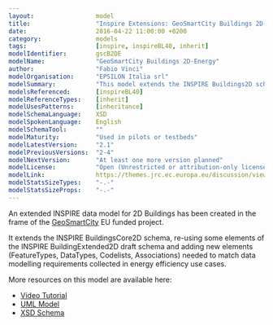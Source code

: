 ```yaml
---
layout:                 model
title:                  "Inspire Extensions: GeoSmartCity Buildings 2D-Energy"
date:                   2016-04-22 11:00:00 +0200
category:               models
tags:                   [inspire, inspireBL40, inherit]
modelIdentifier:        gscB2DE
modelName:              "GeoSmartCity Buildings 2D-Energy"
author:                 "Fabio Vinci"
modelOrganisation:      "EPSILON Italia srl"
modelSummary:           "This model extends the INSPIRE Buildings2D schema to add energy reporting and certification information."
modelsReferenced:       [inspireBL40]
modelReferenceTypes:    [inherit]
modelUsesPatterns:      [inheritance]
modelSchemaLanguage:    XSD
modelSpokenLanguage:    English
modelSchemaTool:        ""
modelMaturity:          "Used in pilots or testbeds"
modelLatestVersion:     "2.1"
modelPreviousVersions:  "2-4"
modelNextVersion:       "At least one more version planned"
modelLicense:           "Open (Unrestricted or attribution-only licenses such as CC-BY, BSD or Apache)"
modelLink:              https://themes.jrc.ec.europa.eu/discussion/view/61352/extended-bu-data-model-for-energy-efficiency
modelStatsSizeTypes:    "-.-"
modelStatsSizeProps:    "-.-"
---
```


An extended INSPIRE data model for 2D Buildings has been created in the frame of the [GeoSmartCity](http://www.geosmartcity.eu/) EU funded project.

It extends the INSPIRE BuildingsCore2D schema, re-using some elements of the INSPIRE BuildingExtended2D draft schema and adding new elements (FeatureTypes, DataTypes, Codelists, Associations) needed to match data modelling requirements collected in energy efficiency use cases.

More resources on this model are available here:

* [Video Tutorial](https://www.youtube.com/watch?v=BYYUFC0PxqM&list=PLxd9iSIMqppFaZBzOuG-QyNVPzPC9bvhJ&index=6)
* [UML Model](http://www.epsilon-italia.it/public/geosmartcity/schemas/gsc-bu2d-energy/2.1/HTML/)
* [XSD Schema](http://www.epsilon-italia.it/public/geosmartcity/schemas/gsc-bu2d-energy/2.1/GSC-Buildings2D-Energy.xsd)